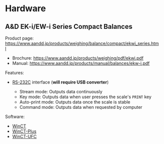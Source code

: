 [RS-232C]: https://en.wikipedia.org/wiki/RS-232
[WinCT]: https://www.aandd.jp/products/software/winct.html
[WinCT-Plus]: https://www.aandd.jp/products/software/winctplus.html
[WinCT-UFC]: https://www.aandd.jp/products/software/winctufc.html

# Hardware

## A&D EK-i/EW-i Series Compact Balances

Product page: https://www.aandd.jp/products/weighing/balance/compact/ekwi_series.html

- Brochure: https://www.aandd.jp/products/weighing/pdf/ekwi.pdf
- Manual: https://www.aandd.jp/products/manual/balances/ekw-i.pdf

Features:

- [RS-232C] interface (**will require USB converter**)

  - Stream mode: Outputs data continuously
  - Key mode: Outputs data when user presses the scale's `PRINT` key
  - Auto-print mode: Outputs data once the scale is stable
  - Command mode: Outputs data when requested by computer

Software:

- [WinCT]
- [WinCT-Plus]
- [WinCT-UFC]
